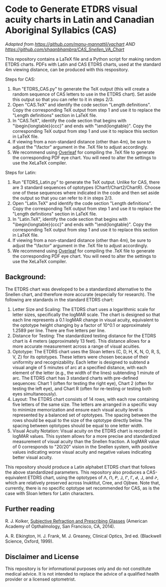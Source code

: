 # Code to Generate ETDRS visual acuity charts in Latin and Canadian Aboriginal Syllabics (CAS)
*Adapted from https://github.com/manu-mannattil/vachart AND https://github.com/shaanbhambra/CAS_Snellen_VA_Chart*

This repository contains a LaTeX file and a Python script for making random ETDRS charts.  PDFs with Latin and CAS ETDRS charts, used at the standard 4m viewing distance, can be produced with this respository. 

Steps for CAS: 
1. Run "ETDRS_CAS.py" to generate the TeX output (this will create a random sequence of CAS letters to use in the ETDRS chart). Set aside this output so that you can refer to it in steps 2/3.
2. Open "CAS.TeX" and identify the code section "Length definitions". Copy the corresponding TeX output from step 1 and use it to replace the "Length definitions" section in LaTeX file.
3. In "CAS.TeX", identify the code section that begins with "\begin{longtable}{ccc}" and ends with "\end{longtable}". Copy the corresponding TeX output from step 1 and use it to replace this section in LaTeX file.
4. If viewing from a non-standard distance (other than 4m), be sure to adjust the "\factor" argument in the .TeX file to adjust accordingly.
8. We recommend using [Overleaf](https://overleaf.com) for compiling the .TeX file to generate the corresponding PDF eye chart. You will need to alter the settings to use the XeLaTeX compiler.

Steps for Latin: 
1. Run "ETDRS_Latin.py" to generate the TeX output. Unlike for CAS, there are 3 standard sequences of optotypes (Chart1/Chart2/ChartR). Choose one of these sequences where indicated in the code and then set aside the output so that you can refer to it in steps 2/3.
2. Open "Latin.TeX" and identify the code section "Length definitions". Copy the corresponding TeX output from step 1 and use it to replace the "Length definitions" section in LaTeX file.
3. In "Latin.TeX", identify the code section that begins with "\begin{longtable}{ccc}" and ends with "\end{longtable}". Copy the corresponding TeX output from step 1 and use it to replace this section in LaTeX file.
4. If viewing from a non-standard distance (other than 4m), be sure to adjust the "\factor" argument in the .TeX file to adjust accordingly.
8. We recommend using [Overleaf](https://overleaf.com) for compiling the .TeX file to generate the corresponding PDF eye chart. You will need to alter the settings to use the XeLaTeX compiler.

## Background:

The ETDRS chart was developed to be a standardized alternative to the Snellen chart, and therefore more accurate (especially for research). The following are standards in the standard ETDRS chart: 
1. Letter Size and Scaling: The ETDRS chart uses a logarithmic scale for letter sizes, specifically the logMAR scale. The chart is designed so that each line represents a 0.1 logMAR change in visual acuity, equivalent to the optotype height changing by a factor of 10^0.1 or approximately 1.2589 per line. There are five letters per line. 
2. Distance for Testing: The standardized testing distance for the ETDRS chart is 4 meters (approximately 13 feet). This distance allows for a more accurate measurement across a range of visual acuities.
3. Optotype: The ETDRS chart uses the Sloan letters (C, D, H, K, N, O, R, S, V, Z) for its optotypes. These letters were chosen because of their uniformity and recognizability. Each letter is designed to subtend a visual angle of 5 minutes of arc at a specified distance, with each element of the letter (e.g., the width of the lines) subtending 1 minute of arc. The ETDRS chart has 3 standard charts with pre-defined sequences: Chart 1 (often for testing the right eye), Chart 2 (often for testing the left eye), and Chart R (often for re-testing or testing both eyes simultaneously).
4. Layout: The ETDRS chart consists of 14 rows, with each row containing five letters of the same size. The letters are arranged in a specific way to minimize memorization and ensure each visual acuity level is represented by a balanced set of optotypes. The spacing between the rows should be equal to the size of the optotype directly below. The spacing between optotypes should be equal to one letter width.
5. Visual Acuity Notation: Visual acuity on the ETDRS chart is recorded in logMAR values. This system allows for a more precise and standardized measurement of visual acuity than the Snellen fraction. A logMAR value of 0 corresponds to "20/20" vision in the Snellen system, with positive values indicating worse visual acuity and negative values indicating better visual acuity.

This repository should produce a Latin alphabet ETDRS chart that follows the above standardized parameters. This repository also produces a CAS-equivalent ETDRS chart, using the optotypes of ᐱ, ᑎ, ᑭ, ᒧ, ᒋ, ᒥ, ᑯ, ᒧ, and ᔨ, which are relatively preserved across Inuktitut, Cree, and Ojibwe. Note that, currently, there is no specific optotype set recommended for CAS, as is the case with Sloan letters for Latin characters. 


## Further reading

R. J. Kolker, [Subjective Refraction and Prescribing Glasses][sub] (American Academy of Opthalmology, San Francisco, CA, 2014).

A. R. Elkington, H. J. Frank, M. J. Greaney, Clinical Optics, 3rd ed. (Blackwell Science, Oxford, 1999).

## Disclaimer and License

This repository is for informational purposes only and do not constitute medical advice. It is not intended to replace the advice of a qualified health provider or a licensed optometrist.

[snellen]: https://en.wikipedia.org/wiki/Snellen_chart
[sil]: http://scripts.sil.org/OFL
[sub]: http://web.archive.org/web/20220309081507/https://www.aao.org/Assets/563fc40b-1466-477e-bc12-4e62f8b2d324/635476894936870000/subjective-refraction-prescribing-glasses-pdf
